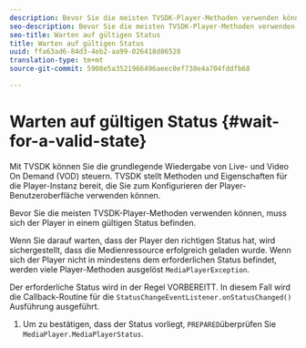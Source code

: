 ```yaml
---
description: Bevor Sie die meisten TVSDK-Player-Methoden verwenden können, muss sich der Player in einem gültigen Status befinden.
seo-description: Bevor Sie die meisten TVSDK-Player-Methoden verwenden können, muss sich der Player in einem gültigen Status befinden.
seo-title: Warten auf gültigen Status
title: Warten auf gültigen Status
uuid: ffa63ad6-84d3-4eb2-aa99-026418d86528
translation-type: tm+mt
source-git-commit: 5908e5a3521966496aeec0ef730e4a704fddfb68

---
```



# Warten auf gültigen Status {#wait-for-a-valid-state}

Mit TVSDK können Sie die grundlegende Wiedergabe von Live- und Video On Demand (VOD) steuern. TVSDK stellt Methoden und Eigenschaften für die Player-Instanz bereit, die Sie zum Konfigurieren der Player-Benutzeroberfläche verwenden können.

Bevor Sie die meisten TVSDK-Player-Methoden verwenden können, muss sich der Player in einem gültigen Status befinden.

Wenn Sie darauf warten, dass der Player den richtigen Status hat, wird sichergestellt, dass die Medienressource erfolgreich geladen wurde. Wenn sich der Player nicht in mindestens dem erforderlichen Status befindet, werden viele Player-Methoden ausgelöst `MediaPlayerException`.

Der erforderliche Status wird in der Regel VORBEREITT. In diesem Fall wird die Callback-Routine für die `StatusChangeEventListener.onStatusChanged()` Ausführung ausgeführt.

1. Um zu bestätigen, dass der Status vorliegt, `PREPARED`überprüfen Sie `MediaPlayer.MediaPlayerStatus`.
